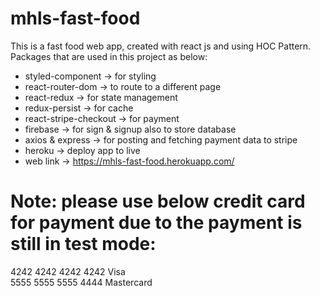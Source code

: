 # mhls-fast-food

This is a fast food web app, created with react js and using HOC Pattern. Packages that are used in this project as below:
- styled-component -> for styling
- react-router-dom -> to route to a different page
- react-redux -> for state management
- redux-persist -> for cache
- react-stripe-checkout -> for payment
- firebase -> for sign & signup also to store database
- axios & express -> for posting and fetching payment data to stripe
- heroku -> deploy app to live
- web link -> https://mhls-fast-food.herokuapp.com/

# Note: please use below credit card for payment due to the payment is still in test mode:
4242 4242 4242 4242	Visa <br/>
5555 5555 5555 4444	Mastercard

